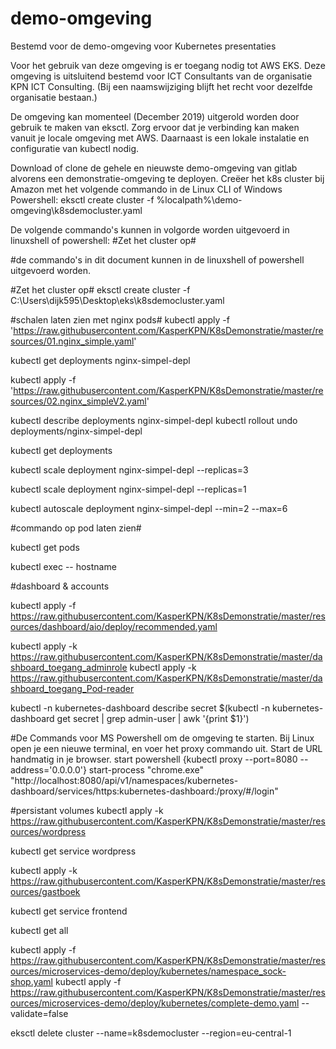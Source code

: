 # demo-omgeving

Bestemd voor de demo-omgeving voor Kubernetes presentaties

Voor het gebruik van deze omgeving is er toegang nodig tot AWS EKS.
Deze omgeving is uitsluitend bestemd voor ICT Consultants van de organisatie KPN ICT Consulting. (Bij een naamswijziging blijft het recht voor dezelfde organisatie bestaan.)


De omgeving kan momenteel (December 2019) uitgerold worden door gebruik te maken van eksctl. Zorg ervoor dat je verbinding kan maken vanuit je locale omgeving met AWS.
Daarnaast is een lokale instalatie en configuratie van kubectl nodig. 

Download of clone de gehele en nieuwste demo-omgeving van gitlab alvorens een demonstratie-omgeving te deployen.
Creëer het k8s cluster bij Amazon met het volgende commando in de Linux CLI of Windows Powershell:
eksctl create cluster -f %localpath%\demo-omgeving\k8sdemocluster.yaml

De volgende commando's kunnen in volgorde worden uitgevoerd in linuxshell of powershell:
#Zet het cluster op#

#de commando's in dit document kunnen in de linuxshell of powershell uitgevoerd worden.

#Zet het cluster op#
eksctl create cluster -f C:\Users\dijk595\Desktop\eks\k8sdemocluster.yaml

#schalen laten zien met nginx pods#
kubectl apply -f 'https://raw.githubusercontent.com/KasperKPN/K8sDemonstratie/master/resources/01.nginx_simple.yaml'

kubectl get deployments nginx-simpel-depl

kubectl apply -f 'https://raw.githubusercontent.com/KasperKPN/K8sDemonstratie/master/resources/02.nginx_simpleV2.yaml'

kubectl describe deployments nginx-simpel-depl
kubectl rollout undo deployments/nginx-simpel-depl


kubectl get deployments

kubectl scale deployment nginx-simpel-depl --replicas=3

kubectl scale deployment nginx-simpel-depl --replicas=1

kubectl autoscale deployment nginx-simpel-depl --min=2 --max=6


#commando op pod laten zien#

kubectl get pods

kubectl exec 
-- hostname

#dashboard & accounts

kubectl apply -f https://raw.githubusercontent.com/KasperKPN/K8sDemonstratie/master/resources/dashboard/aio/deploy/recommended.yaml

kubectl apply -k https://raw.githubusercontent.com/KasperKPN/K8sDemonstratie/master/dashboard_toegang_adminrole
kubectl apply -k https://raw.githubusercontent.com/KasperKPN/K8sDemonstratie/master/dashboard_toegang_Pod-reader


kubectl -n kubernetes-dashboard describe secret $(kubectl -n kubernetes-dashboard get secret | grep admin-user | awk '{print $1}')

#De Commands voor MS Powershell om de omgeving te starten.  Bij Linux open je een nieuwe terminal, en voer het proxy commando uit. Start de URL handmatig in je browser.
start powershell {kubectl proxy --port=8080 --address='0.0.0.0'}
start-process "chrome.exe" "http://localhost:8080/api/v1/namespaces/kubernetes-dashboard/services/https:kubernetes-dashboard:/proxy/#/login"

#persistant volumes
kubectl apply -k https://raw.githubusercontent.com/KasperKPN/K8sDemonstratie/master/resources/wordpress

kubectl get service wordpress

kubectl apply -k https://raw.githubusercontent.com/KasperKPN/K8sDemonstratie/master/resources/gastboek

kubectl get service frontend

kubectl get all

kubectl apply -f  https://raw.githubusercontent.com/KasperKPN/K8sDemonstratie/master/resources/microservices-demo/deploy/kubernetes/namespace_sock-shop.yaml
kubectl apply -f  https://raw.githubusercontent.com/KasperKPN/K8sDemonstratie/master/resources/microservices-demo/deploy/kubernetes/complete-demo.yaml --validate=false

eksctl delete cluster --name=k8sdemocluster --region=eu-central-1
